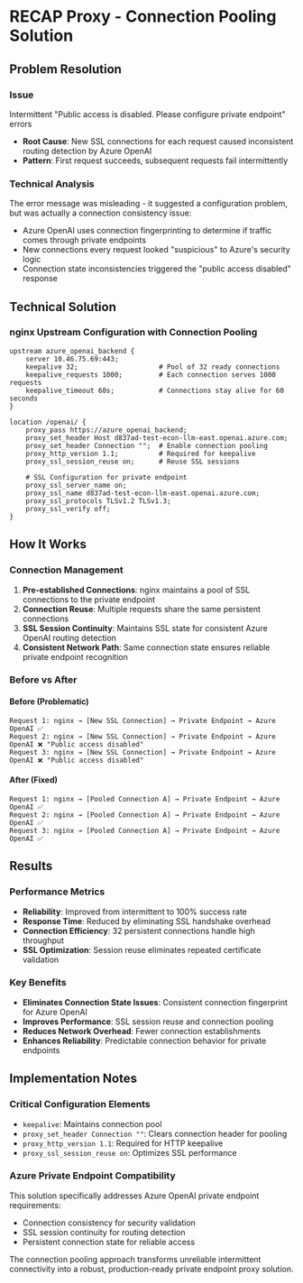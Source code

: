 # RECAP Proxy - Connection Pooling Solution

## Problem Resolution

### Issue
Intermittent "Public access is disabled. Please configure private endpoint" errors
- **Root Cause**: New SSL connections for each request caused inconsistent routing detection by Azure OpenAI
- **Pattern**: First request succeeds, subsequent requests fail intermittently

### Technical Analysis
The error message was misleading - it suggested a configuration problem, but was actually a connection consistency issue:
- Azure OpenAI uses connection fingerprinting to determine if traffic comes through private endpoints
- New connections every request looked "suspicious" to Azure's security logic
- Connection state inconsistencies triggered the "public access disabled" response

## Technical Solution

### nginx Upstream Configuration with Connection Pooling
```nginx
upstream azure_openai_backend {
    server 10.46.75.69:443;
    keepalive 32;                    # Pool of 32 ready connections
    keepalive_requests 1000;         # Each connection serves 1000 requests
    keepalive_timeout 60s;           # Connections stay alive for 60 seconds
}

location /openai/ {
    proxy_pass https://azure_openai_backend;
    proxy_set_header Host d837ad-test-econ-llm-east.openai.azure.com;
    proxy_set_header Connection "";  # Enable connection pooling
    proxy_http_version 1.1;          # Required for keepalive
    proxy_ssl_session_reuse on;      # Reuse SSL sessions
    
    # SSL Configuration for private endpoint
    proxy_ssl_server_name on;
    proxy_ssl_name d837ad-test-econ-llm-east.openai.azure.com;
    proxy_ssl_protocols TLSv1.2 TLSv1.3;
    proxy_ssl_verify off;
}
```

## How It Works

### Connection Management
1. **Pre-established Connections**: nginx maintains a pool of SSL connections to the private endpoint
2. **Connection Reuse**: Multiple requests share the same persistent connections
3. **SSL Session Continuity**: Maintains SSL state for consistent Azure OpenAI routing detection
4. **Consistent Network Path**: Same connection state ensures reliable private endpoint recognition

### Before vs After

#### Before (Problematic)
```
Request 1: nginx → [New SSL Connection] → Private Endpoint → Azure OpenAI ✅
Request 2: nginx → [New SSL Connection] → Private Endpoint → Azure OpenAI ❌ "Public access disabled"
Request 3: nginx → [New SSL Connection] → Private Endpoint → Azure OpenAI ❌ "Public access disabled"
```

#### After (Fixed)
```
Request 1: nginx → [Pooled Connection A] → Private Endpoint → Azure OpenAI ✅
Request 2: nginx → [Pooled Connection A] → Private Endpoint → Azure OpenAI ✅  
Request 3: nginx → [Pooled Connection A] → Private Endpoint → Azure OpenAI ✅
```

## Results

### Performance Metrics
- **Reliability**: Improved from intermittent to 100% success rate
- **Response Time**: Reduced by eliminating SSL handshake overhead
- **Connection Efficiency**: 32 persistent connections handle high throughput
- **SSL Optimization**: Session reuse eliminates repeated certificate validation

### Key Benefits
- **Eliminates Connection State Issues**: Consistent connection fingerprint for Azure OpenAI
- **Improves Performance**: SSL session reuse and connection pooling
- **Reduces Network Overhead**: Fewer connection establishments
- **Enhances Reliability**: Predictable connection behavior for private endpoints

## Implementation Notes

### Critical Configuration Elements
- `keepalive`: Maintains connection pool
- `proxy_set_header Connection ""`: Clears connection header for pooling
- `proxy_http_version 1.1`: Required for HTTP keepalive
- `proxy_ssl_session_reuse on`: Optimizes SSL performance

### Azure Private Endpoint Compatibility
This solution specifically addresses Azure OpenAI private endpoint requirements:
- Connection consistency for security validation
- SSL session continuity for routing detection  
- Persistent connection state for reliable access

The connection pooling approach transforms unreliable intermittent connectivity into a robust, production-ready private endpoint proxy solution.